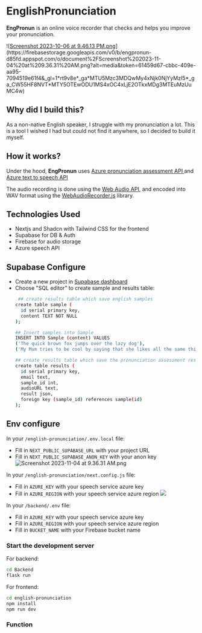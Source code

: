 # EnglishPronunciation
**EngPronun** is an online voice recorder that checks and helps you improve your pronunciation.

![[Screenshot 2023-10-06 at 9.46.13 PM.png](https://firebasestorage.googleapis.com/v0/b/chat-application-16c61.appspot.com/o/document%2FScreenshot%202023-10-06%20at%209.46.13%20PM.png?alt=media&token=6696d57a-d395-484e-b51e-c3571805f5d7&_gl=1*1l52c83*_ga*MTU5Mzc3MDQwMy4xNjk0NjYyMzI5*_ga_CW55HF8NVT*MTY5NjY0NjkwNC45LjEuMTY5NjY0NzM5NC41NC4wLjA.)](https://firebasestorage.googleapis.com/v0/b/engpronun-d85fd.appspot.com/o/document%2FScreenshot%202023-11-04%20at%209.36.31%20AM.png?alt=media&token=61459d67-cbbc-409e-aa95-7094519e61f4&_gl=1*rt9v8e*_ga*MTU5Mzc3MDQwMy4xNjk0NjYyMzI5*_ga_CW55HF8NVT*MTY5OTEwODU1MS4xOC4xLjE2OTkxMDg3MTEuMzUuMC4w)

## Why did I build this?

As a non-native English speaker, I struggle with my pronunciation a lot. This is a tool I wished I had but could not find it anywhere, so I decided to build it myself.

## How it works?

Under the hood, **EngPronun** uses [Azure pronunciation assessment API ](https://learn.microsoft.com/en-us/azure/ai-services/speech-service/how-to-pronunciation-assessment?pivots=programming-language-python) and [Azure text to speech API ](https://learn.microsoft.com/en-us/azure/ai-services/speech-service/index-text-to-speech)

The audio recording is done using the [Web Audio API](https://developer.mozilla.org/en-US/docs/Web/API/Web_Audio_API), and encoded into WAV format using the [WebAudioRecorder.js](https://github.com/higuma/web-audio-recorder-js) library.

## Technologies Used
- Nextjs and Shadcn with Tailwind CSS for the frontend
- Supabase for DB & Auth
- Firebase for audio storage
- Azure speech API

## Supabase Configure
- Create a new project in [Supabase dashboard ](https://supabase.com/dashboard/projects)
- Choose "SQL editor" to create sample and results table:
  ```bash
   ## create results table which save english samples
  create table sample (
    id serial primary key,
    content TEXT NOT NULL
  );

  ## Insert samples into Sample
  INSERT INTO Sample (content) VALUES
  ('The quick brown fox jumps over the lazy dog'),
  ('My Mum tries to be cool by saying that she likes all the same things that I do')

  ## create results table which save the pronunciation assessment result
  create table results (
    id serial primary key,
    email text,
    sample_id int,
    audioURL text,
    result json,
    foreign key (sample_id) references sample(id)
  );
  ```
## Env configure
   In your `/english-pronunciation/.env.local` file:

   - Fill in `NEXT_PUBLIC_SUPABASE_URL` with your project URL
   - Fill in `NEXT_PUBLIC_SUPABASE_ANON_KEY` with your anon key
![Screenshot 2023-11-04 at 9.36.31 AM.png](https://firebasestorage.googleapis.com/v0/b/engpronun-d85fd.appspot.com/o/document%2Fsupabase_api_key.png?alt=media&token=6717b93e-5eb3-4684-8284-812c9e72e005&_gl=1*azgrca*_ga*MTU5Mzc3MDQwMy4xNjk0NjYyMzI5*_ga_CW55HF8NVT*MTY5OTEwODU1MS4xOC4xLjE2OTkxMTAzNzguNTcuMC4w)

 In your `/english-pronunciation/next.config.js` file:

   - Fill in `AZURE_KEY` with your speech service azure key
   - Fill in `AZURE_REGION` with your speech service azure region
![](https://firebasestorage.googleapis.com/v0/b/engpronun-d85fd.appspot.com/o/document%2FScreenshot%202023-11-04%20at%2010.13.41%20AM.png?alt=media&token=2ad1df24-9612-4fda-8ea0-f70fd3ce353f&_gl=1*bbblh1*_ga*MTU5Mzc3MDQwMy4xNjk0NjYyMzI5*_ga_CW55HF8NVT*MTY5OTEwODU1MS4xOC4xLjE2OTkxMTA5NDAuNDcuMC4w)

 In your `/backend/.env` file:

   - Fill in `AZURE_KEY` with your speech service azure key
   - Fill in `AZURE_REGION` with your speech service azure region
   - Fill in `BUCKET_NAME` with your Firebase bucket name

### Start the development server

   For backend:

   ```bash
   cd Backend
   flask run
   ```

   For frontend:

   ```bash
   cd english-pronunciation
   npm install
   npm run dev
   ```
### Function
